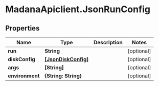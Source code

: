 # MadanaApiclient.JsonRunConfig

## Properties

Name | Type | Description | Notes
------------ | ------------- | ------------- | -------------
**run** | **String** |  | [optional] 
**diskConfig** | [**[JsonDiskConfig]**](JsonDiskConfig.md) |  | [optional] 
**args** | **[String]** |  | [optional] 
**environment** | **{String: String}** |  | [optional] 


